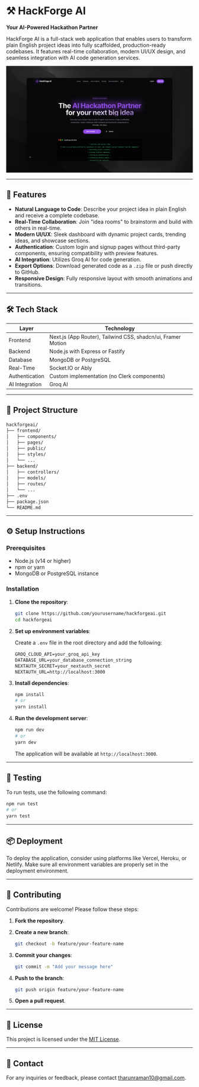 # ⚒️ HackForge AI

**Your AI-Powered Hackathon Partner**

HackForge AI is a full-stack web application that enables users to transform plain English project ideas into fully scaffolded, production-ready codebases. It features real-time collaboration, modern UI/UX design, and seamless integration with AI code generation services.

![HackForge AI Banner](./public/images/hackforgeai-banner.png)


---

## 🚀 Features

- **Natural Language to Code**: Describe your project idea in plain English and receive a complete codebase.
- **Real-Time Collaboration**: Join "idea rooms" to brainstorm and build with others in real-time.
- **Modern UI/UX**: Sleek dashboard with dynamic project cards, trending ideas, and showcase sections.
- **Authentication**: Custom login and signup pages without third-party components, ensuring compatibility with preview features.
- **AI Integration**: Utilizes Groq AI for code generation.
- **Export Options**: Download generated code as a `.zip` file or push directly to GitHub.
- **Responsive Design**: Fully responsive layout with smooth animations and transitions.

---

## 🛠️ Tech Stack

| Layer          | Technology                                      |
|----------------|-------------------------------------------------|
| Frontend       | Next.js (App Router), Tailwind CSS, shadcn/ui, Framer Motion |
| Backend        | Node.js with Express or Fastify                 |
| Database       | MongoDB or PostgreSQL                           |
| Real-Time      | Socket.IO or Ably                               |
| Authentication | Custom implementation (no Clerk components)    |
| AI Integration | Groq AI                                         |

---

## 📁 Project Structure

```
hackforgeai/
├── frontend/
│   ├── components/
│   ├── pages/
│   ├── public/
│   ├── styles/
│   └── ...
├── backend/
│   ├── controllers/
│   ├── models/
│   ├── routes/
│   └── ...
├── .env
├── package.json
└── README.md
```

---

## ⚙️ Setup Instructions

### Prerequisites

- Node.js (v14 or higher)
- npm or yarn
- MongoDB or PostgreSQL instance

### Installation

1. **Clone the repository**:

   ```bash
   git clone https://github.com/yourusername/hackforgeai.git
   cd hackforgeai
   ```

2. **Set up environment variables**:

   Create a `.env` file in the root directory and add the following:

   ```env
   GROQ_CLOUD_API=your_groq_api_key
   DATABASE_URL=your_database_connection_string
   NEXTAUTH_SECRET=your_nextauth_secret
   NEXTAUTH_URL=http://localhost:3000
   ```

3. **Install dependencies**:

   ```bash
   npm install
   # or
   yarn install
   ```

4. **Run the development server**:

   ```bash
   npm run dev
   # or
   yarn dev
   ```

   The application will be available at `http://localhost:3000`.

---

## 🧪 Testing

To run tests, use the following command:

```bash
npm run test
# or
yarn test
```

---

## 📦 Deployment

To deploy the application, consider using platforms like Vercel, Heroku, or Netlify. Make sure all environment variables are properly set in the deployment environment.

---

## 🤝 Contributing

Contributions are welcome! Please follow these steps:

1. **Fork the repository**.
2. **Create a new branch**:

   ```bash
   git checkout -b feature/your-feature-name
   ```

3. **Commit your changes**:

   ```bash
   git commit -m "Add your message here"
   ```

4. **Push to the branch**:

   ```bash
   git push origin feature/your-feature-name
   ```

5. **Open a pull request**.

---

## 📄 License

This project is licensed under the [MIT License](LICENSE).

---

## 📧 Contact

For any inquiries or feedback, please contact [tharunraman10@gmail.com](mailto:tharunraman10@gmail.com).

